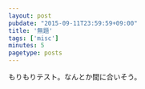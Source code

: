 ```yaml
---
layout: post
pubdate: "2015-09-11T23:59:59+09:00"
title: '無題'
tags: ['misc']
minutes: 5
pagetype: posts
---
```

もりもりテスト。なんとか間に合いそう。

